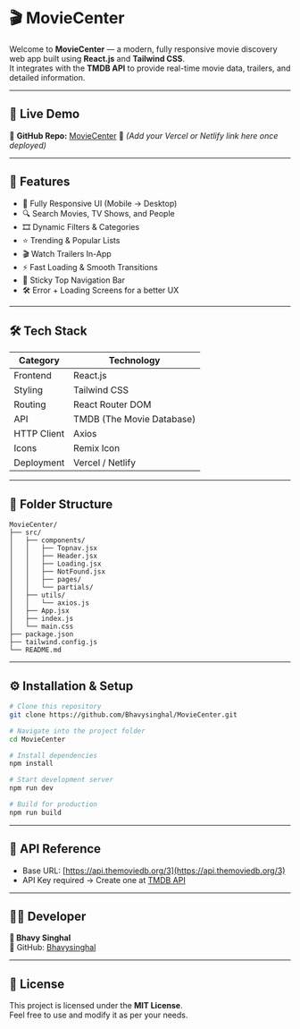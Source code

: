 # 🎬 MovieCenter

Welcome to **MovieCenter** — a modern, fully responsive movie discovery web app built using **React.js** and **Tailwind CSS**.  
It integrates with the **TMDB API** to provide real-time movie data, trailers, and detailed information.

---

## 🚀 Live Demo
🔗 **GitHub Repo:** [MovieCenter](https://github.com/Bhavysinghal/MovieCenter)
🔗 *(Add your Vercel or Netlify link here once deployed)*

---

## 🧩 Features
- 📱 Fully Responsive UI (Mobile → Desktop)
- 🔍 Search Movies, TV Shows, and People
- 🎞️ Dynamic Filters & Categories
- ⭐ Trending & Popular Lists
- 🎬 Watch Trailers In-App
- ⚡ Fast Loading & Smooth Transitions
- 🧭 Sticky Top Navigation Bar
- 🛠️ Error + Loading Screens for a better UX

---

## 🛠️ Tech Stack

| Category | Technology |
|-----------|-------------|
| Frontend | React.js |
| Styling | Tailwind CSS |
| Routing | React Router DOM |
| API | TMDB (The Movie Database) |
| HTTP Client | Axios |
| Icons | Remix Icon |
| Deployment | Vercel / Netlify |

---

## 📂 Folder Structure

```
MovieCenter/
├── src/
│   ├── components/
│   │   ├── Topnav.jsx
│   │   ├── Header.jsx
│   │   ├── Loading.jsx
│   │   ├── NotFound.jsx
│   │   ├── pages/
│   │   └── partials/
│   ├── utils/
│   │   └── axios.js
│   ├── App.jsx
│   ├── index.js
│   └── main.css
├── package.json
├── tailwind.config.js
└── README.md
```

---

## ⚙️ Installation & Setup

```bash
# Clone this repository
git clone https://github.com/Bhavysinghal/MovieCenter.git

# Navigate into the project folder
cd MovieCenter

# Install dependencies
npm install

# Start development server
npm run dev

# Build for production
npm run build
```

---

## 🧠 API Reference
- Base URL: [https://api.themoviedb.org/3](https://api.themoviedb.org/3)
- API Key required → Create one at [TMDB API](https://www.themoviedb.org/documentation/api)

---

## 🧑‍💻 Developer
**👤 Bhavy Singhal**  
🔗 GitHub: [Bhavysinghal](https://github.com/Bhavysinghal)

---

## 📜 License
This project is licensed under the **MIT License**.  
Feel free to use and modify it as per your needs.
